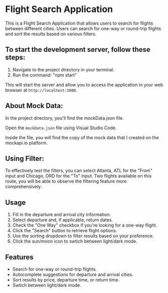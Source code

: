# Flight Search Application

This is a Flight Search Application that allows users to search for flights between different cities. Users can search for one-way or round-trip flights and sort the results based on various filters.

## To start the development server, follow these steps:

1. Navigate to the project directory in your terminal.
2. Run the command: "npm start"

This will start the server and allow you to access the application in your web browser at `http://localhost:3000`.

## About Mock Data:
In the project directory, you'll find the mockData.json file.

Open the `mockData.json` file using Visual Studio Code.

Inside the file, you will find the copy of the mock data that I created on the mockapi.io platform.

## Using Filter:

To effectively test the filters, you can select Atlanta, ATL for the "From" input and Chicago, ORD for the "To" input.
Two flights available on this route, you will be able to observe the filtering feature more comprehensively.

## Usage

1. Fill in the departure and arrival city information.
2. Select departure and, if applicable, return dates.
3. Check the "One Way" checkbox if you're looking for a one-way flight.
4. Click the "Search" button to retrieve flight options.
5. Use the sorting dropdown to filter results based on your preference.
6. Click the sun/moon icon to swtich between light/dark mode.

## Features

- Search for one-way or round-trip flights.
- Autocomplete suggestions for departure and arrival cities.
- Sort results by price, departure time, or return time.
- Swtich between light/dark mode.
